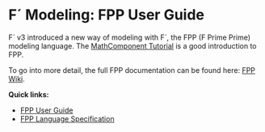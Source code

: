 # F´ Modeling: FPP User Guide

F´ v3 introduced a new way of modeling with F´, the FPP (F Prime Prime) modeling language. The [MathComponent Tutorial](../../tutorials-math-component/docs/math-component) is a good introduction to FPP.

To go into more detail, the full FPP documentation can be found here: [FPP Wiki](https://github.com/fprime-community/fpp/wiki).

**Quick links:**

- [FPP User Guide](https://nasa.github.io/fpp/fpp-users-guide.html)
- [FPP Language Specification](https://nasa.github.io/fpp/fpp-spec.html)
